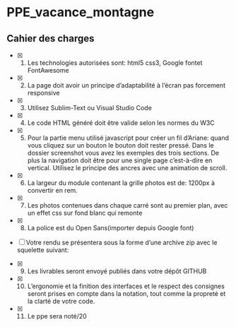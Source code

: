 # PPE_vacance_montagne

## Cahier des charges

- [x] 1. Les technologies autorisées sont: html5 css3, Google fontet FontAwesome

- [x] 2. La page doit avoir un principe d’adaptabilité à l’écran pas forcement responsive

- [x] 3. Utilisez Sublim-Text ou Visual Studio Code

- [x] 4. Le code HTML généré doit être valide selon les normes du W3C

- [x] 5. Pour la partie menu utilisé javascript pour créer un fil d’Ariane: quand vous cliquez sur un bouton le bouton doit rester pressé. Dans le dossier screenshot vous avez les exemples des trois sections.  De plus la navigation doit être pour une single page c’est-à-dire en vertical. Utilisez le principe des ancres avec une animation de scroll.

- [x] 6. La largeur du module contenant la grille photos est de: 1200px à convertir en rem. 

- [x] 7. Les photos contenues dans chaque carré sont au premier plan, avec un effet css sur fond blanc qui remonte

- [x] 8. La police est du Open Sans(importer depuis Google font)
- [ ] Votre rendu se présentera sous la forme d’une archive zip avec le squelette suivant: 

- [x] 9. Les livrables seront envoyé publiés dans votre dépôt GITHUB

- [x] 10. L’ergonomie et la finition des interfaces et le respect des consignes seront prises en compte dans la notation, tout comme la propreté et la clarté de votre code.

- [x] 11. Le ppe sera noté/20